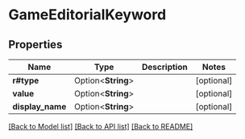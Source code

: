 # GameEditorialKeyword

## Properties

Name | Type | Description | Notes
------------ | ------------- | ------------- | -------------
**r#type** | Option<**String**> |  | [optional]
**value** | Option<**String**> |  | [optional]
**display_name** | Option<**String**> |  | [optional]

[[Back to Model list]](../README.md#documentation-for-models) [[Back to API list]](../README.md#documentation-for-api-endpoints) [[Back to README]](../README.md)


